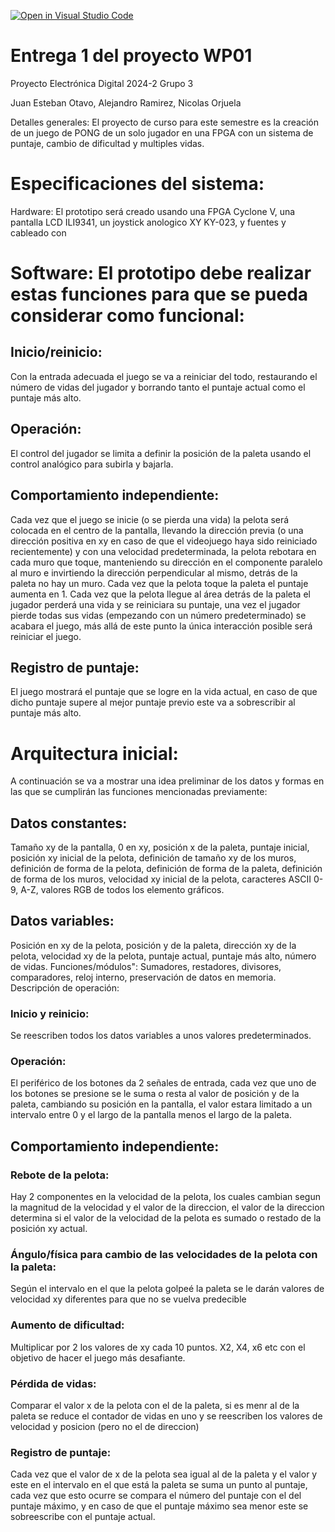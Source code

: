 [![Open in Visual Studio Code](https://classroom.github.com/assets/open-in-vscode-2e0aaae1b6195c2367325f4f02e2d04e9abb55f0b24a779b69b11b9e10269abc.svg)](https://classroom.github.com/online_ide?assignment_repo_id=17798990&assignment_repo_type=AssignmentRepo)
# Entrega 1 del proyecto WP01

Proyecto Electrónica Digital 2024-2 Grupo 3

Juan Esteban Otavo, Alejandro Ramirez, Nicolas Orjuela

Detalles generales:
El proyecto de curso para este semestre es la creación de un juego de PONG de un solo jugador en una FPGA con un sistema de puntaje, cambio de dificultad y multiples vidas.

# Especificaciones del sistema:
Hardware: El prototipo será creado usando una FPGA Cyclone V, una pantalla LCD ILI9341, un joystick anologico XY KY-023, y fuentes y cableado con 
# Software: El prototipo debe realizar estas funciones para que se pueda considerar como funcional:
## Inicio/reinicio: 
Con la entrada adecuada el juego se va a reiniciar del todo, restaurando el número de vidas del jugador y borrando tanto el puntaje actual como el puntaje más alto.
## Operación: 
El control del jugador se limita a definir la posición de la paleta usando el control analógico para subirla y bajarla. 
## Comportamiento independiente: 
Cada vez que el juego se inicie (o se pierda una vida) la pelota será colocada en el centro de la pantalla, llevando la dirección previa (o una dirección positiva en xy en caso de que el videojuego haya sido reiniciado recientemente) y con una velocidad predeterminada, la pelota rebotara en cada muro que toque, manteniendo su dirección en el componente paralelo al muro e invirtiendo la dirección perpendicular al mismo, detrás de la paleta no hay un muro. Cada vez que la pelota toque la paleta el puntaje aumenta en 1. Cada vez que la pelota llegue al área detrás de la paleta el jugador perderá una vida y se reiniciara su puntaje, una vez el jugador pierde todas sus vidas (empezando con un número predeterminado) se acabara el juego, más allá de este punto la única interacción posible será reiniciar el juego.
## Registro de puntaje: 
El juego mostrará el puntaje que se logre en la vida actual, en caso de que dicho puntaje supere al mejor puntaje previo este va a sobrescribir al puntaje más alto.

# Arquitectura inicial:
A continuación se va a mostrar una idea preliminar de los datos y formas en las que se cumplirán las funciones mencionadas previamente:
## Datos constantes: 
Tamaño xy de la pantalla, 0 en xy, posición x de la paleta, puntaje inicial, posición xy inicial de la pelota, definición de tamaño xy de los muros, definición de forma de la pelota, definición de forma de la paleta, definición de forma de los muros, velocidad xy inicial de la pelota, caracteres ASCII 0-9, A-Z, valores RGB de todos los elemento gráficos.
## Datos variables: 
Posición en xy de la pelota, posición y de la paleta, dirección xy de la pelota, velocidad xy de la pelota, puntaje actual, puntaje más alto, número de vidas.
 Funciones/módulos": Sumadores, restadores, divisores, comparadores, reloj interno, preservación de datos en memoria.
Descripción de operación:
### Inicio y reinicio: 
Se reescriben todos los datos variables a unos valores predeterminados.
### Operación: 
El periférico de los botones da 2 señales de entrada, cada vez que uno de los botones se presione se le suma o resta al valor de posición y de la paleta, cambiando su posición en la pantalla, el valor estara limitado a un intervalo entre 0 y el largo de la pantalla menos el largo de la paleta.
## Comportamiento independiente:
### Rebote de la pelota: 
Hay 2 componentes en la velocidad de la pelota, los cuales cambian segun la magnitud de la velocidad y el valor de la direccion, el valor de la direccion determina si el valor de la velocidad de la pelota es sumado o restado de la posición xy actual.
### Ángulo/física para cambio de las velocidades de la pelota con la paleta: 
Según el intervalo en el que la pelota golpeé la paleta se le darán valores de velocidad xy diferentes para que no se vuelva predecible
### Aumento de dificultad: 
Multiplicar por 2 los valores de xy cada 10 puntos. X2, X4, x6 etc con el objetivo de hacer el juego más desafiante.
### Pérdida de vidas: 
Comparar el valor x de la pelota con el de la paleta, si es menr al de la paleta se reduce el contador de vidas en uno y se reescriben los valores de velocidad y posicion (pero no el de direccion)
### Registro de puntaje: 
Cada vez que el valor de x de la pelota sea igual al de la paleta y el valor y este en el intervalo en el que está la paleta se suma un punto al puntaje, cada vez que esto ocurre se compara el número del puntaje con el del puntaje máximo, y en caso de que el puntaje máximo sea menor este se sobreescribe con el puntaje actual.

